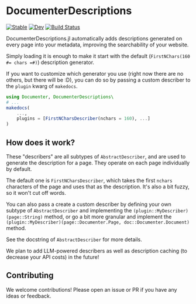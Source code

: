 # DocumenterDescriptions

[![Stable](https://img.shields.io/badge/docs-stable-blue.svg)](https://asinghvi17.github.io/DocumenterDescriptions.jl/stable/)
[![Dev](https://img.shields.io/badge/docs-dev-blue.svg)](https://asinghvi17.github.io/DocumenterDescriptions.jl/dev/)
[![Build Status](https://github.com/asinghvi17/DocumenterDescriptions.jl/actions/workflows/CI.yml/badge.svg?branch=main)](https://github.com/asinghvi17/DocumenterDescriptions.jl/actions/workflows/CI.yml?query=branch%3Amain)

DocumenterDescriptions.jl automatically adds descriptions generated on every page into your metadata, improving the searchability of your website.

Simply loading it is enough to make it start with the default (`FirstNChars(160 #= chars =#)`) description generator.  

If you want to customize which generator you use (right now there are no others, but there will be :D), you can do so by passing a custom describer to the `plugin` kwarg of `makedocs`.

```julia
using Documenter, DocumenterDescriptions\
# ...
makedocs(
    ...,
    plugins = [FirstNCharsDescriber(nchars = 160), ...]
)
```

## How does it work?

These "describers" are all subtypes of `AbstractDescriber`, and are used to generate the description for a page.  They operate on each page individually by default.

The default one is `FirstNCharsDescriber`, which takes the first `nchars` characters of the page and uses that as the description.  It's also a bit fuzzy, so it won't cut off words.

You can also pass a create a custom describer by defining your own subtype of `AbstractDescriber` and implementing the `(plugin::MyDescriber)(page::String)` method, or go a bit more granular and implement the `(plugin::MyDescriber)(page::Documenter.Page, doc::Documenter.Document)` method.

See the docstring of `AbstractDescriber` for more details.

We plan to add LLM-powered describers as well as description caching (to decrease your API costs)
in the future!

## Contributing

We welcome contributions!  Please open an issue or PR if you have any ideas or feedback.
